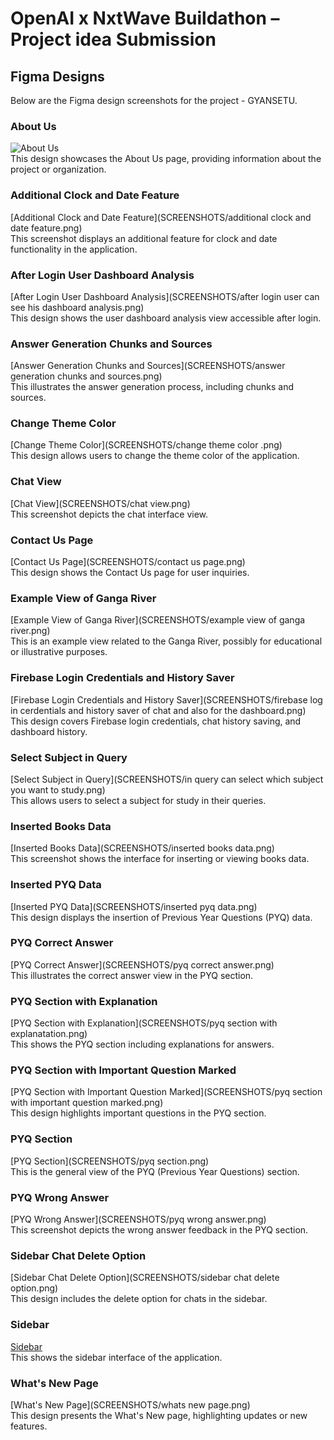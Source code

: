 # OpenAI x NxtWave Buildathon – Project idea Submission

## Figma Designs

Below are the Figma design screenshots for the project - GYANSETU.

### About Us
![About Us](SCREENSHOTS/about%us.png)  
This design showcases the About Us page, providing information about the project or organization.

### Additional Clock and Date Feature
[Additional Clock and Date Feature](SCREENSHOTS/additional clock and date feature.png)  
This screenshot displays an additional feature for clock and date functionality in the application.

### After Login User Dashboard Analysis
[After Login User Dashboard Analysis](SCREENSHOTS/after login user can see his dashboard analysis.png)  
This design shows the user dashboard analysis view accessible after login.

### Answer Generation Chunks and Sources
[Answer Generation Chunks and Sources](SCREENSHOTS/answer generation chunks and sources.png)  
This illustrates the answer generation process, including chunks and sources.

### Change Theme Color
[Change Theme Color](SCREENSHOTS/change theme color .png)  
This design allows users to change the theme color of the application.

### Chat View
[Chat View](SCREENSHOTS/chat view.png)  
This screenshot depicts the chat interface view.

### Contact Us Page
[Contact Us Page](SCREENSHOTS/contact us page.png)  
This design shows the Contact Us page for user inquiries.

### Example View of Ganga River
[Example View of Ganga River](SCREENSHOTS/example view of ganga river.png)  
This is an example view related to the Ganga River, possibly for educational or illustrative purposes.

### Firebase Login Credentials and History Saver
[Firebase Login Credentials and History Saver](SCREENSHOTS/firebase log in cerdentials and history saver of chat and also for the dashboard.png)  
This design covers Firebase login credentials, chat history saving, and dashboard history.

### Select Subject in Query
[Select Subject in Query](SCREENSHOTS/in query can select which subject you want to study.png)  
This allows users to select a subject for study in their queries.

### Inserted Books Data
[Inserted Books Data](SCREENSHOTS/inserted books data.png)  
This screenshot shows the interface for inserting or viewing books data.

### Inserted PYQ Data
[Inserted PYQ Data](SCREENSHOTS/inserted pyq data.png)  
This design displays the insertion of Previous Year Questions (PYQ) data.

### PYQ Correct Answer
[PYQ Correct Answer](SCREENSHOTS/pyq correct answer.png)  
This illustrates the correct answer view in the PYQ section.

### PYQ Section with Explanation
[PYQ Section with Explanation](SCREENSHOTS/pyq section with explanatation.png)  
This shows the PYQ section including explanations for answers.

### PYQ Section with Important Question Marked
[PYQ Section with Important Question Marked](SCREENSHOTS/pyq section with important question marked.png)  
This design highlights important questions in the PYQ section.

### PYQ Section
[PYQ Section](SCREENSHOTS/pyq section.png)  
This is the general view of the PYQ (Previous Year Questions) section.

### PYQ Wrong Answer
[PYQ Wrong Answer](SCREENSHOTS/pyq wrong answer.png)  
This screenshot depicts the wrong answer feedback in the PYQ section.

### Sidebar Chat Delete Option
[Sidebar Chat Delete Option](SCREENSHOTS/sidebar chat delete option.png)  
This design includes the delete option for chats in the sidebar.

### Sidebar
[Sidebar](SCREENSHOTS/sidebar.png)  
This shows the sidebar interface of the application.

### What's New Page
[What's New Page](SCREENSHOTS/whats new page.png)  
This design presents the What's New page, highlighting updates or new features.
